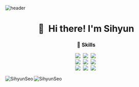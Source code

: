 ![header](https://capsule-render.vercel.app/api?type=soft&color=1B70FC&height=200&section=header&text=Si%20hyun&fontSize=90&fontColor=FFFFFF)
<h1 align="center">
  👋&nbsp; Hi there! I'm Sihyun
</h1>

<h3 align="center"> 💪 Skills </h3>
<p align="center">
  <img src="https://img.shields.io/badge/Java-5382a1?style=for-the-badge&logo=java&logoColor=black"/></a>&nbsp
<img src="https://img.shields.io/badge/Spring-6DB33F?style=for-the-badge&logo=Spring&logoColor=white"></a>&nbsp
<img src="https://img.shields.io/badge/jquery-0769AD?style=for-the-badge&logo=jquery&logoColor=white"></a>&nbsp
<br>
<img src="https://img.shields.io/badge/JavaScript-f0db4f?style=for-the-badge&logo=JavaScript&logoColor=black"/></a>&nbsp
<img src="https://img.shields.io/badge/html-E34F26?style=for-the-badge&logo=html5&logoColor=white"></a>&nbsp
<img src="https://img.shields.io/badge/css-1572B6?style=for-the-badge&logo=css3&logoColor=white"></a>&nbsp
<br>
<img src="https://img.shields.io/badge/Android-3DDC84?style=for-the-badge&logo=Android&logoColor=white"/></a>&nbsp
<img src="https://img.shields.io/badge/Python-306998?style=for-the-badge&logo=Python&logoColor=white" /></a>&nbsp
<img src="https://img.shields.io/badge/Django-092e20?style=for-the-badge&logo=Django&logoColor=white"/></a>&nbsp
<br>
</p>

<p width="50%">
<img align="left" src="https://github-readme-stats.vercel.app/api/top-langs?username=SihyunSeo&show_icons=true&locale=en&layout=compact&theme=dark" alt="SihyunSeo" />
</p>
<p width="50%">
<img align="center" src="https://github-readme-stats.vercel.app/api?username=SihyunSeo&show_icons=true&locale=en&theme=dark" alt="SihyunSeo" />
</p>

<!--
**SihyunSeo/SihyunSeo** is a ✨ _special_ ✨ repository because its `README.md` (this file) appears on your GitHub profile.

Here are some ideas to get you started:

- 🔭 I’m currently working on ...
- 🌱 I’m currently learning ...
- 👯 I’m looking to collaborate on ...
- 🤔 I’m looking for help with ...
- 💬 Ask me about ...
- 📫 How to reach me: ...
- 😄 Pronouns: ...
- ⚡ Fun fact: ...
-->
